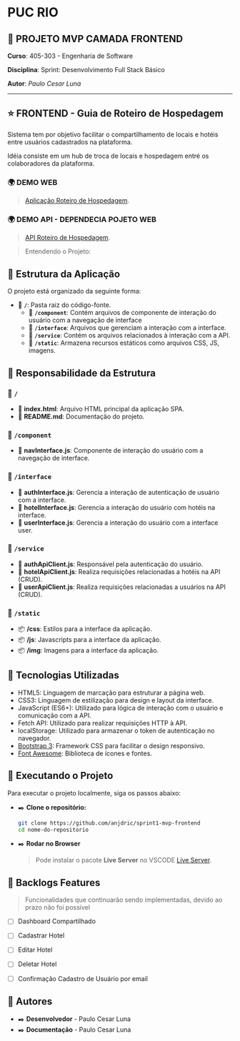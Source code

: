 # **PUC RIO**

## 🚀 **PROJETO MVP CAMADA FRONTEND** 



**Curso**: 405-303 - Engenharia de Software

**Disciplina**: Sprint: Desenvolvimento Full Stack Básico

**Autor**: _Paulo Cesar Luna_

---

## ⭐ FRONTEND - Guia de Roteiro de Hospedagem 

Sistema tem por objetivo facilitar o compartilhamento de locais e hotéis entre usuários cadastrados na plataforma.

Idéia consiste em um hub de troca de locais e hospedagem entré os colaboradores da plataforma.

### 🌍 DEMO WEB
> [Aplicação Roteiro de Hospedagem](https://hotel-mvp.club).

### 🌍 DEMO API - DEPENDECIA POJETO WEB
> [API Roteiro de Hospedagem](https://api.hotel-mvp.club).  


> Entendendo o Projeto:


## 📌 Estrutura da Aplicação

O projeto está organizado da seguinte forma:

- 📂 **`/`**: Pasta raiz do código-fonte.
  - 📁 **`/component`**: Contém arquivos de componente de interação do usuário com a navegação de interface
  - 📁 **`/interface`**: Arquivos que gerenciam a interação com a interface.  
  - 📁 **`/service`**: Contém os arquivos relacionados à interação com a API.   
  - 📁 **`/static`**: Armazena recursos estáticos como arquivos CSS, JS, imagens.   
  


## 📌 Responsabilidade da Estrutura

### 📂 `/`

  - 📄 **index.html**: Arquivo HTML principal da aplicação SPA.
  - 📄 **README.md**: Documentação do projeto.

### 📂 `/component`

- 📄 **navInterface.js**: Componente de interação do usuário com a navegação de interface.

### 📂 `/interface`

- 📄 **authInterface.js**: Gerencia a interação de autenticação de usuário com a interface.
- 📄 **hotelInterface.js**: Gerencia a interação do usuário com hotéis na interface.
- 📄 **userInterface.js**: Gerencia a interação do usuário com a interface user.

### 📂 `/service`

- 📄 **authApiClient.js**: Responsável pela autenticação do usuário.
- 📄 **hotelApiClient.js**: Realiza requisições relacionadas a hotéis na API (CRUD).
- 📄 **userApiClient.js**: Realiza requisições relacionadas a usuários na API (CRUD).



### 📂 `/static`

- 📦 **/css**: Estilos para a interface da aplicação.
- 📦 **/js**: Javascripts para a interface da aplicação.
- 📦 **/img**: Imagens para a interface da aplicação.



## 📌 Tecnologias Utilizadas

- HTML5: Linguagem de marcação para estruturar a página web.
- CSS3: Linguagem de estilização para design e layout da interface.
- JavaScript (ES6+): Utilizado para lógica de interação com o usuário e comunicação com a API.
- Fetch API: Utilizado para realizar requisições HTTP à API.
- localStorage: Utilizado para armazenar o token de autenticação no navegador.
- [Bootstrap 3](https://getbootstrap.com/docs/3.4/): Framework CSS para facilitar o design responsivo.
- [Font Awesome](https://fontawesome.com/): Biblioteca de ícones e fontes.

## 📌 Executando o Projeto

Para executar o projeto localmente, siga os passos abaixo:

- ✒️ **Clone o repositório:**

   ```bash
   git clone https://github.com/anjdric/sprint1-mvp-frontend
   cd nome-do-repositorio
   ```

- ✒️ **Rodar no Browser**
  > Pode instalar o pacote **Live Server** no VSCODE [Live Server](https://github.com/ritwickdey/vscode-live-server-plus-plus).  


## 📌 Backlogs Features
> Funcionalidades que continuarão sendo implementadas, devido ao prazo não foi possível 

- [ ] Dashboard Compartilhado
- [ ] Cadastrar Hotel
- [ ] Editar Hotel
- [ ] Deletar Hotel
- [ ] Confirmação Cadastro de Usuário por email


## 📌 Autores

- ✒️ **Desenvolvedor** - Paulo Cesar Luna
- ✒️ **Documentação** - Paulo Cesar Luna







     
